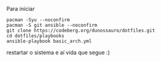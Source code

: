 Para iniciar

```
pacman -Syu --noconfirm
pacman -S git ansible --noconfirm
git clone https://codeberg.org/dunossauro/dotfiles.git
cd dotfiles/playbooks
ansible-playbook basic_arch.yml
```

restartar o sistema e aí vida que segue :)

